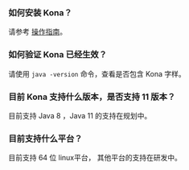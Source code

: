 ### 如何安装 Kona？

请参考 [操作指南](https://cloud.tencent.com/document/product/1149/38537)。

### 如何验证 Kona 已经生效？

请使用 `java -version` 命令，查看是否包含 Kona 字样。

### 目前 Kona 支持什么版本，是否支持 11 版本？

目前支持 Java 8 ，Java 11 的支持在规划中。



### 目前支持什么平台？

目前支持 64 位 linux平台， 其他平台的支持在研发中。